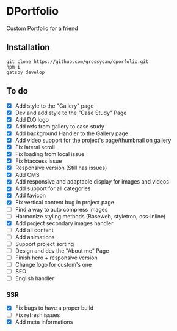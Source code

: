 # DPortfolio

Custom Portfolio for a friend

## Installation

```
git clone https://github.com/grossyoan/dporfolio.git
npm i
gatsby develop
```

## To do

- [x] Add style to the "Gallery" page
- [x] Dev and add style to the "Case Study" Page
- [x] Add D.O logo
- [x] Add refs from gallery to case study
- [x] Add background Handler to the Gallery page
- [x] Add video support for the project's page/thumbnail on gallery
- [x] Fix lateral scroll
- [x] Fix loading from local issue
- [x] Fix htaccess issue
- [x] Responsive version (Still has issues)
- [x] Add CMS
- [x] Add responsive and adaptable display for images and videos
- [x] Add support for all categories
- [x] Add favicon
- [x] Fix vertical content bug in project page
- [ ] Find a way to auto compress images
- [ ] Harmonize styling methods (Baseweb, styletron, css-inline)
- [x] Add project secondary images handler
- [ ] Add all content
- [ ] Add animations
- [ ] Support project sorting
- [ ] Design and dev the "About me" Page
- [ ] Finish hero + responsive version
- [ ] Change logo for custom's one
- [ ] SEO
- [ ] English handler

### SSR

- [x] Fix bugs to have a proper build
- [ ] Fix refresh issues
- [x] Add meta informations
